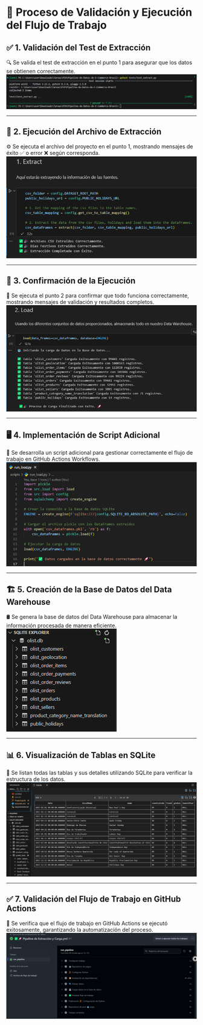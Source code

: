 # 🚀 Proceso de Validación y Ejecución del Flujo de Trabajo  

## ✅ 1. Validación del Test de Extracción  
🔍 Se valida el test de extracción en el punto 1 para asegurar que los datos se obtienen correctamente.  
![🛠 Validación del Test de Extracción](images/evidencias_img/test_extract.png)  

---

## 📂 2. Ejecución del Archivo de Extracción  
⚙️ Se ejecuta el archivo del proyecto en el punto 1, mostrando mensajes de éxito ✅ o error ❌ según corresponda.  
![⚡ Ejecución de Extracción](images/evidencias_img/extract.png)  

---

## 🔄 3. Confirmación de la Ejecución  
📝 Se ejecuta el punto 2 para confirmar que todo funciona correctamente, mostrando mensajes de validación y resultados completos.  
![📊 Confirmación de Ejecución](images/evidencias_img/load.png)  

---

## 🖥 4. Implementación de Script Adicional  
📜 Se desarrolla un script adicional para gestionar correctamente el flujo de trabajo en GitHub Actions Workflows.  
![💻 Script en GitHub Actions](images/evidencias_img/script.png)  

---

## 🏗 5. Creación de la Base de Datos del Data Warehouse  
🛢 Se genera la base de datos del Data Warehouse para almacenar la información procesada de manera eficiente.  
![🏛 Creación de la Base de Datos](images/evidencias_img/olist_db.png)  

---

## 📊 6. Visualización de Tablas en SQLite  
🔎 Se listan todas las tablas y sus detalles utilizando SQLite para verificar la estructura de los datos.  
![📂 Visualización en SQLite](images/evidencias_img/sqlite.png)  

---

## ✅ 7. Validación del Flujo de Trabajo en GitHub Actions  
🔄 Se verifica que el flujo de trabajo en GitHub Actions se ejecutó exitosamente, garantizando la automatización del proceso.  
![🚀 Validación del Flujo de Trabajo](images/evidencias_img/workflow.png)  
